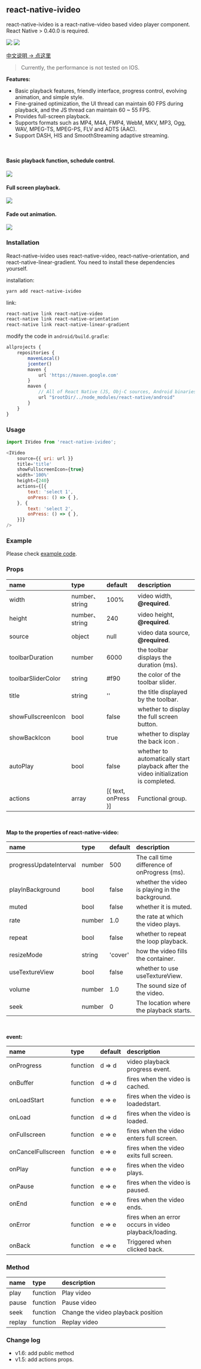 
## react-native-ivideo
react-native-ivideo is a react-native-video based video player component. React Native > 0.40.0 is required.

<a href="https://www.npmjs.com/package/react-native-ivideo"><img src="https://img.shields.io/npm/v/react-native-ivideo.svg?style=flat-square"></a>
<a href="https://www.npmjs.com/package/react-native-ivideo"><img src="https://img.shields.io/npm/dm/react-native-ivideo.svg?style=flat-square"></a>


[中文说明 -> 点这里](./CH_README.md)

> Currently, the performance is not tested on IOS.

__Features:__
- Basic playback features, friendly interface, progress control, evolving animation, and simple style.
- Fine-grained optimization, the UI thread can maintain 60 FPS during playback, and the JS thread can maintain 60 ~ 55 FPS.
- Provides full-screen playback.
- Supports formats such as MP4, M4A, FMP4, WebM, MKV, MP3, Ogg, WAV, MPEG-TS, MPEG-PS, FLV and ADTS (AAC).
- Support DASH, HlS and SmoothStreaming adaptive streaming.


<br />

#### Basic playback function, schedule control.

![](./image/index.png)

#### Full screen playback.

![](./image/full.gif)

#### Fade out animation.

![](./image/demo.gif)

### Installation

React-native-ivideo uses react-native-video, react-native-orientation, and react-native-linear-gradient. You need to install these dependencies yourself.

installation:

```bash
yarn add react-native-ivideo
```

link:

```bash
react-native link react-native-video
react-native link react-native-orientation
react-native link react-native-linear-gradient
```

modify the code in `android/build.gradle`:

```js
allprojects {
    repositories {
        mavenLocal()
        jcenter()
        maven {
            url 'https://maven.google.com'
        }
        maven {
            // All of React Native (JS, Obj-C sources, Android binaries) is installed from npm
            url "$rootDir/../node_modules/react-native/android"
        }
    }
}
```

### Usage

```js
import IVideo from 'react-native-ivideo';

<IVideo
    source={{ uri: url }}
    title='title'
    showFullscreenIcon={true}
    width='100%'
    height={240}
    actions={[{
        text: 'select 1',
        onPress: () => { },
    }, {
        text: 'select 2',
        onPress: () => { },
    }]}
/>
```

### Example
Please check [example code](./example/index.js).



### Props

| name               | type          | default | description                              |
| :----------------- | :------------ | :------ | :--------------------------------------- |
| width              | number、string | 100%    | video width, __@required__.              |
| height             | number、string | 240     | video height, __@required__.             |
| source             | object        | null    | video data source, __@required__.        |
| toolbarDuration    | number        | 6000    | the toolbar displays the duration (ms).  |
| toolbarSliderColor | string        | #f90    | the color of the toolbar slider.         |
| title              | string        | ''      | the title displayed by the toolbar.      |
| showFullscreenIcon | bool          | false   | whether to display the full screen button. |
| showBackIcon       | bool          | true    | whether to display the back icon .  |
| autoPlay           | bool          | false   | whether to automatically start playback after the video initialization is completed. |
| actions            | array         | [{ text, onPress }]      | Functional group. |


<br />


__Map to the properties of react-native-video:__

| name                   | type   | default | description                              |
| :--------------------- | :----- | :------ | :--------------------------------------- |
| progressUpdateInterval | number | 500     | The call time difference of onProgress (ms).  |
| playInBackground       | bool   | false   | whether the video is playing in the background. |
| muted                  | bool   | false   | whether it is muted.                     |
| rate                   | number | 1.0     | the rate at which the video plays.       |
| repeat                 | bool   | false   | whether to repeat the loop playback.     |
| resizeMode             | string | 'cover' | how the video fills the container.       |
| useTextureView         | bool   | false   | whether to use useTextureView.           |
| volume                 | number | 1.0     | The sound size of the video.             |
| seek                   | number | 0       | The location where the playback starts.  |

<br />

__event:__

| name               | type     | default | description                              |
| :----------------- | :------- | :------ | :--------------------------------------- |
| onProgress         | function | d => d  | video playback progress event.           |
| onBuffer           | function | d => d  | fires when the video is cached.          |
| onLoadStart        | function | e => e  | fires when the video is loadedstart.     |
| onLoad             | function | d => d  | fires when the video is loaded.          |
| onFullscreen       | function | e => e  | fires when the video enters full screen. |
| onCancelFullscreen | function | e => e  | fires when the video exits full screen.  |
| onPlay             | function | e => e  | fires when the video plays.              |
| onPause            | function | e => e  | fires when the video is paused.          |
| onEnd              | function | e => e  | fires when the video ends.               |
| onError            | function | e => e  | fires when an error occurs in video playback/loading. |
| onBack             | function | e => e  | Triggered when clicked back. |


### Method

| name               | type     |  description                              |
| :----------------- | :------- |  :--------------------------------------- |
| play        | function |   Play video       |
| pause       | function |  Pause video          |
| seek        | function |  Change the video playback position  |
| replay     | function |  Replay video      |

### Change log
-  v1.6: add public method
-  v1.5: add actions props.